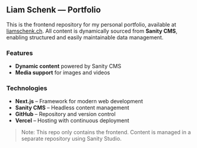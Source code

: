 ## Liam Schenk — Portfolio

This is the frontend repository for my personal portfolio, available at [liamschenk.ch](https://liamschenk.ch). All content is dynamically sourced from **Sanity CMS**, enabling structured and easily maintainable data management.

### Features

- **Dynamic content** powered by Sanity CMS
- **Media support** for images and videos

### Technologies

- **Next.js** – Framework for modern web development
- **Sanity CMS** – Headless content management
- **GitHub** – Repository and version control
- **Vercel** – Hosting with continuous deployment

> Note: This repo only contains the frontend. Content is managed in a separate repository using Sanity Studio.
